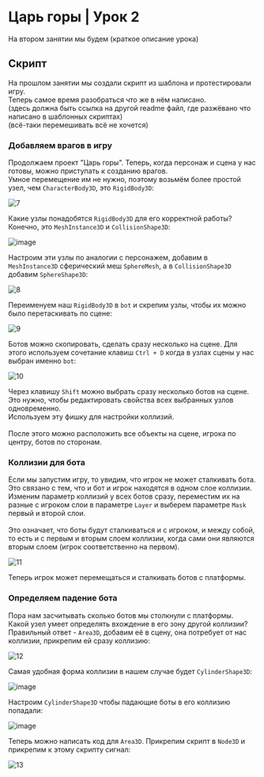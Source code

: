 # Царь горы | Урок 2

На втором занятии мы будем (краткое описание урока)

## Скрипт

На прошлом занятии мы создали скрипт из шаблона и протестировали игру.\
Теперь самое время разобраться что же в нём написано.\
(здесь должна быть ссылка на другой readme файл, где разжёвано что написано в шаблонных скриптах)\
(всё-таки перемешивать всё не хочется)

### Добавляем врагов в игру

Продолжаем проект "Царь горы".
Теперь, когда персонаж и сцена у нас готовы, можно приступать к созданию врагов.\
Умное перемещение им не нужно, поэтому возьмём более простой узел, чем `CharacterBody3D`, это `RigidBody3D`:

![7](https://github.com/user-attachments/assets/bed0b9c6-971b-48ea-9759-b87ac5eb14fd)

Какие узлы понадобятся `RigidBody3D` для его корректной работы?
Конечно, это `MeshInstance3D` и `CollisionShape3D`:

![image](https://github.com/user-attachments/assets/da6af2cf-6043-407d-8601-00544e26d39d)

Настроим эти узлы по аналогии с персонажем, добавим в `MeshInstance3D` сферический меш `SphereMesh`, а в `CollisionShape3D` добавим `SphereShape3D`:

![8](https://github.com/user-attachments/assets/92f36613-2af6-494b-ac5d-140e8ecc9419)

Переименуем наш `RigidBody3D` в `bot` и скрепим узлы, чтобы их можно было перетаскивать по сцене:

![9](https://github.com/user-attachments/assets/45f68d3b-d881-4bec-bd64-c3c386c46bb2)

Ботов можно скопировать, сделать сразу несколько на сцене. Для этого используем сочетание клавиш `Ctrl + D` когда в узлах сцены у нас выбран именно `bot`:

![10](https://github.com/user-attachments/assets/62aa985b-04c7-401f-86f2-0864155adb58)

Через клавишу `Shift` можно выбрать сразу несколько ботов на сцене. Это нужно, чтобы редактировать свойства всех выбранных узлов одновременно.\
Используем эту фишку для настройки коллизий.\
\
После этого можно расположить все объекты на сцене, игрока по центру, ботов по сторонам.

### Коллизии для бота

Если мы запустим игру, то увидим, что игрок не может сталкивать бота.\
Это связано с тем, что и бот и игрок находятся в одном слое коллизии.\
Изменим параметр коллизий у всех ботов сразу, переместим их на разные с игроком слои в параметре `Layer` и выберем параметре `Mask` первый и второй слои.\
\
Это означает, что боты будут сталкиваться и с игроком, и между собой, то есть и с первым и вторым слоем коллизии, когда сами они являются вторым слоем (игрок соответственно на первом).

![11](https://github.com/user-attachments/assets/4c5c36ee-116e-4942-8446-44681b666fe5)

Теперь игрок может перемещаться и сталкивать ботов с платформы.

### Определяем падение бота

Пора нам засчитывать сколько ботов мы столкнули с платформы.\
Какой узел умеет определять вхождение в его зону другой коллизии?\
Правильный ответ - `Area3D`, добавим её в сцену, она потребует от нас коллизии, прикрепим ей сразу коллизию:

![12](https://github.com/user-attachments/assets/c1fb1b8d-00f9-4eef-a20a-26250019fd74)

Самая удобная форма коллизии в нашем случае будет `CylinderShape3D`:

![image](https://github.com/user-attachments/assets/07c326b0-0536-467a-b9f1-7d3e9a05da15)

Настроим `CylinderShape3D` чтобы падающие боты в его коллизию попадали:

![image](https://github.com/user-attachments/assets/be2d81ed-13a9-4c83-9dd7-adf1f7e5c421)

Теперь можно написать код для `Area3D`. Прикрепим скрипт в `Node3D` и прикрепим к этому скрипту сигнал:

![13](https://github.com/user-attachments/assets/7d4610c5-5e24-417c-88cd-d53d0a676b34)










